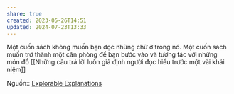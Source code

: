 ```yaml
---
share: true
created: 2023-05-26T14:51
updated: 2024-07-23T13:33
---
```

Một cuốn sách không muốn bạn đọc những chữ ở trong nó. Một cuốn sách muốn trở thành một căn phòng để bạn bước vào và tương tác với những món đồ
[[Những câu trả lời luôn giả định người đọc hiểu trước một vài khái niệm]]

Nguồn:: [Explorable Explanations](https://worrydream.com/ExplorableExplanations/)